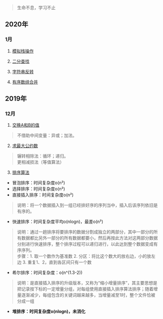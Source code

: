 > 生命不息，学习不止

## 2020年

### 1月 

1. [模拟栈操作](https://github.com/ConstantCody/algorithm_study/blob/master/algorithms/2020/01/StackSimulator.h)

2. [二分查找](https://github.com/ConstantCody/algorithm_study/blob/master/algorithms/2020/01/BinarySearch.h)

3. [字符串反转](https://github.com/ConstantCody/algorithm_study/blob/master/algorithms/2020/01/ReverseString.h)

4. [有序数组合并](https://github.com/ConstantCody/algorithm_study/blob/master/algorithms/2020/01/ArrayMergeArray.h)

## 2019年

### 12月

1. [交换A和B的值](https://github.com/ConstantCody/algorithm_study/blob/master/algorithms/2019.12/SwapNumber.h)
> 不借助中间变量：异或；加法。

2. [求最大公约数](https://github.com/ConstantCody/algorithm_study/blob/master/algorithms/2019.12/GreaterCommonDivisor.h)
> 辗转相除法：循环；递归。    
> 更相减损法（等值算法）

3. [排序算法](https://github.com/ConstantCody/algorithm_study/blob/master/algorithms/2019.12/SortNumber.h)
* 冒泡排序：时间复杂度o(n²)
* 选择排序：时间复杂度o(n²)
* 直接插入排序：时间复杂度o(n²)
> 说明：将一个数据插入到一组已经排好序的序列当中，插入后该序列依旧是有序的。
* 快速排序：时间复杂度平均o(nlogn)，最差o(n²)
> 说明：通过一趟排序将要排序的数据分割成独立的两部分，其中一部分的所有数据都比另外一部分的所有数据都要小，然后再按此方法对这两部分数据分别进行快速排序，整个排序过程可以递归进行，以此达到整个数据变成有序序列。    
> 步骤：1. 取一个数作为基准数 2. 分区：将比这个数大的放右边，小的放左边 3. 重复1、2，直到各区间只有一个数
* 希尔排序：时间复杂度：o(n^(1.3-2))
> 说明：是直接插入排序的升级版本，又称为“缩小增量排序”，其主要思想是把记录按下标的一定增量分组，对每组使用直接插入排序算法排序；随着增量逐渐减少，每组包含的关键词越来越多，当增量减至1时，整个文件恰被分成一组
* **堆排序：时间复杂度o(nlogn)，未消化**
